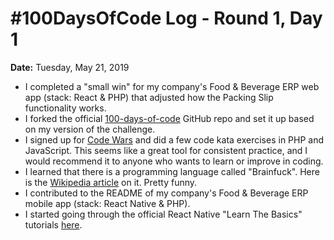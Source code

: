 # #100DaysOfCode Log - Round 1, Day 1

**Date:** Tuesday, May 21, 2019

- I completed a "small win" for my company's Food & Beverage ERP web app (stack: React & PHP) that adjusted how the Packing Slip functionality works.
- I forked the official [100-days-of-code](https://github.com/kallaway/100-days-of-code) GitHub repo and set it up based on my version of the challenge.
- I signed up for [Code Wars](https://www.codewars.com/) and did a few code kata exercises in PHP and JavaScript. This seems like a great tool for consistent practice, and I would recommend it to anyone who wants to learn or improve in coding.
- I learned that there is a programming language called "Brainfuck". Here is the [Wikipedia article](https://en.wikipedia.org/wiki/Brainfuck) on it. Pretty funny.
- I contributed to the README of my company's Food & Beverage ERP mobile app (stack: React Native & PHP).
- I started going through the official React Native "Learn The Basics" tutorials [here](https://facebook.github.io/react-native/docs/tutorial).
